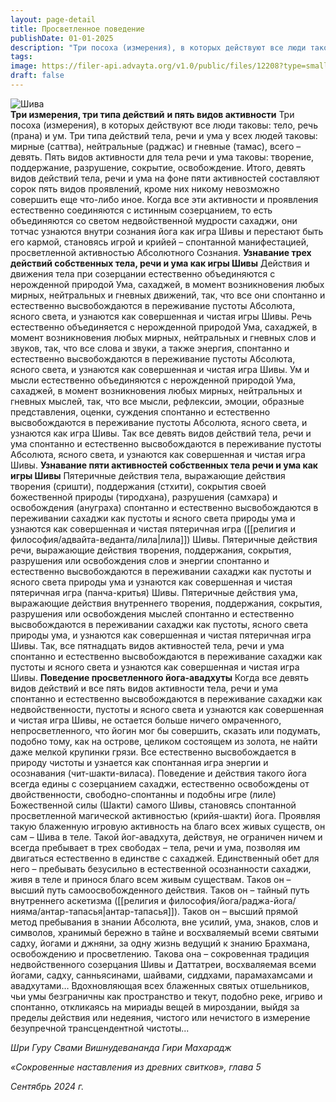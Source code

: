 ```yaml
---
layout: page-detail
title: Просветленное поведение
publishDate: 01-01-2025
description: "Три посоха (измерения), в которых действуют все люди таковы: тело, речь (прана) и ум.  Три типа действий тела, речи и ума у всех людей таковы: мирные (саттва), нейтральные (раджас) и гневные (тамас), всего – девять."
tags:
image: https://filer-api.advayta.org/v1.0/public/files/12208?type=small
draft: false
---
```


![Шива](https://filer-api.advayta.org/v1.0/public/files/12208?size=medium "Шива")  
**Три измерения, три типа действий** **и пять видов активности** Три посоха (измерения), в которых действуют все люди таковы: тело, речь (прана) и ум.  Три типа действий тела, речи и ума у всех людей таковы: мирные (саттва), нейтральные (раджас) и гневные (тамас), всего – девять.  Пять видов активности для тела речи и ума таковы: творение, поддержание, разрушение, сокрытие, освобождение.  Итого, девять видов действий тела, речи и ума на фоне пяти активностей составляют сорок пять видов проявлений, кроме них никому невозможно совершить еще что-либо иное.  Когда все эти активности и проявления естественно соединяются с истинным созерцанием, то есть объединяются со светом недвойственной мудрости сахаджи, они тотчас узнаются внутри сознания йога как игра Шивы и перестают быть его кармой, становясь игрой и крийей – спонтанной манифестацией, просветленной активностью Абсолютного Сознания. **Узнавание трех действий  собственных тела, речи и ума  как игры Шивы** Действия и движения тела при созерцании естественно объединяются с нерожденной природой Ума, сахаджей, в момент возникновения любых мирных, нейтральных и гневных движений,  так, что все они спонтанно и естественно высвобождаются в переживание пустоты Абсолюта, ясного света, и узнаются как совершенная и чистая игры Шивы.  Речь естественно объединяется с нерожденной природой Ума, сахаджей, в момент возникновения любых мирных, нейтральных и гневных слов и звуков,  так, что все слова и звуки, а также энергия, спонтанно и естественно высвобождаются в переживание пустоты Абсолюта, ясного света, и узнаются как совершенная и чистая игра Шивы.  Ум и мысли естественно объединяются с нерожденной природой Ума, сахаджей, в момент возникновения любых мирных, нейтральных и гневных мыслей,  так, что все мысли, рефлексии, эмоции, образные представления, оценки, суждения спонтанно и естественно высвобождаются в переживание пустоты Абсолюта, ясного света, и узнаются как игра Шивы.  Так все девять видов действий тела, речи и ума спонтанно и естественно высвобождаются в переживание пустоты Абсолюта, ясного света, и узнаются как совершенная и чистая игра Шивы. **Узнавание пяти активностей  собственных тела речи и ума  как игры Шивы**  Пятеричные действия тела, выражающие действия творения (сришти), поддержания (стхити), сокрытия своей божественной природы (тиродхана), разрушения (самхара) и освобождения (ануграха)  спонтанно и естественно высвобождаются в переживании сахаджи как пустоты и ясного света природы ума и узнаются как совершенная и чистая пятеричная игра ([[религия и философия/адвайта-веданта/лила|лила]]) Шивы.  Пятеричные действия речи, выражающие действия творения, поддержания, сокрытия, разрушения или освобождения слов и энергии  спонтанно и естественно высвобождаются в переживании сахаджи как пустоты и ясного света природы ума и узнаются как совершенная и чистая пятеричная игра (панча-критья) Шивы.  Пятеричные действия ума, выражающие действия внутреннего творения, поддержания, сокрытия, разрушения или освобождения мыслей  спонтанно и естественно высвобождаются в переживании сахаджи как пустоты, ясного света природы ума, и узнаются как совершенная и чистая пятеричная игра Шивы.  Так, все пятнадцать видов активностей тела, речи и ума спонтанно и естественно высвобождаются в переживание сахаджи как пустоты и ясного света и узнаются как совершенная и чистая игра Шивы. **Поведение просветленного  йога-авадхуты**  Когда все девять видов действий и все пять видов активности тела, речи и ума спонтанно и естественно высвобождаются в переживание сахаджи как недвойственности, пустоты и ясного света и узнаются как совершенная и чистая игра Шивы, не остается больше ничего омраченного, непросветленного, что йогин мог бы совершить, сказать или подумать, подобно тому, как на острове, целиком состоящем из золота, не найти даже мелкой крупинки грязи.  Все естественно высвобождается в природу чистоты и узнается как спонтанная игра энергии и осознавания (чит-шакти-виласа).  Поведение и действия такого йога всегда едины с созерцанием сахаджи, естественно освобождены от двойственности, свободно-спонтанны и подобны игре (лиле) Божественной силы (Шакти) самого Шивы, становясь спонтанной просветленной магической активностью (крийя-шакти) йога.  Проявляя такую блаженную игровую активность на благо всех живых существ, он сам – Шива в теле.  Такой йог-авадхута, действуя, не ограничен ничем и всегда пребывает в трех свободах – тела, речи и ума, позволяя им двигаться естественно в единстве с сахаджей.  Единственный обет для него – пребывать безусильно в естественной осознанности сахаджи, живя в теле и принося благо всем живым существам.  Таков он – высший путь самоосвобожденного действия.  Таков он – тайный путь внутреннего аскетизма ([[религия и философия/йога/раджа-йога/нияма/антар-тапасья|антар-тапасья]]).  Таков он – высший прямой метод  пребывания в знании Абсолюта,  вне усилий, ума, знаков, слов и символов,  хранимый бережно в тайне и восхваляемый  всеми святыми садху, йогами и джняни,  за одну жизнь ведущий к знанию Брахмана,  освобождению и просветлению.  Такова она – сокровенная традиция  недвойственного созерцания Шивы и Даттатреи,  восхваляемая всеми йогами, садху, санньясинами,  шайвами, сиддхами, парамахамсами и авадхутами…  Вдохновляющая всех блаженных святых отшельников,  чьи умы безграничны как пространство и текут,  подобно реке, игриво и спонтанно,  откликаясь на мириады вещей в мироздании, выйдя за пределы действия или недеяния,  чистого или нечистого в измерение  безупречной трансцендентной чистоты...

 *Шри Гуру Свами Вишнудевананда Гири Махарадж*

 *«Сокровенные наставления из древних свитков», глава 5*  

 *Сентябрь 2024 г.*